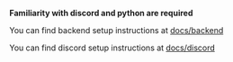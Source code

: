 **Familiarity with discord and python are required**

You can find backend setup instructions at [docs/backend][1]

You can find discord setup instructions at [docs/discord][2]

[1]: /backend
[2]: /discord
